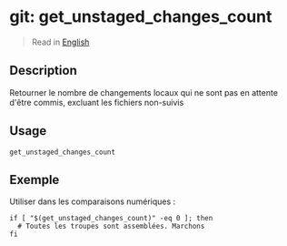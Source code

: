 # git: get_unstaged_changes_count

> Read in [English](/docs/en/helpers/git/get_unstaged_changes_count.md)

## Description

Retourner le nombre de changements locaux qui ne sont pas en attente d'être commis, excluant les
fichiers non-suivis

## Usage

```shell
get_unstaged_changes_count
```

## Exemple

Utiliser dans les comparaisons numériques :

```shell
if [ "$(get_unstaged_changes_count)" -eq 0 ]; then
  # Toutes les troupes sont assemblées. Marchons
fi
```
